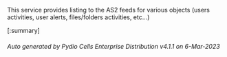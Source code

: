 






This service provides listing to the AS2 feeds for various objects (users activities, user alerts, files/folders activities, etc...)

[:summary]

###### Auto generated by Pydio Cells Enterprise Distribution v4.1.1 on 6-Mar-2023
